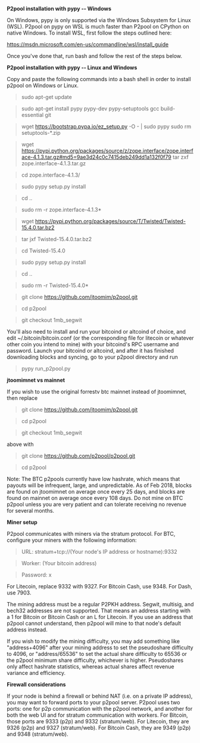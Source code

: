 **P2pool installation with pypy -- Windows**


On Windows, pypy is only supported via the Windows Subsystem for Linux (WSL). P2pool on pypy on WSL is much faster than P2pool on
CPython on native Windows. To install WSL, first follow the steps outlined here:


https://msdn.microsoft.com/en-us/commandline/wsl/install_guide


Once you've done that, run bash and follow the rest of the steps below.


**P2pool installation with pypy -- Linux and Windows**


Copy and paste the following commands into a bash shell in order to install p2pool on Windows or Linux.

>sudo apt-get update

>sudo apt-get install pypy pypy-dev pypy-setuptools gcc build-essential git


>wget https://bootstrap.pypa.io/ez_setup.py -O - | sudo pypy
>sudo rm setuptools-*.zip


>wget https://pypi.python.org/packages/source/z/zope.interface/zope.interface-4.1.3.tar.gz#md5=9ae3d24c0c7415deb249dd1a132f0f79
tar zxf zope.interface-4.1.3.tar.gz

>cd zope.interface-4.1.3/

>sudo pypy setup.py install

>cd ..

>sudo rm -r zope.interface-4.1.3*


>wget https://pypi.python.org/packages/source/T/Twisted/Twisted-15.4.0.tar.bz2

>tar jxf Twisted-15.4.0.tar.bz2

>cd Twisted-15.4.0

>sudo pypy setup.py install

>cd ..

>sudo rm -r Twisted-15.4.0*


>git clone https://github.com/jtoomim/p2pool.git

>cd p2pool

>git checkout 1mb_segwit


You'll also need to install and run your bitcoind or altcoind of choice, and edit ~/.bitcoin/bitcoin.conf (or the corresponding file for litecoin or whatever other coin you intend to mine) with your bitcoind's RPC username and password. Launch your bitcoind or altcoind, and after it has finished downloading blocks and syncing, go to your p2pool directory and run


>pypy run_p2pool.py


**jtoomimnet vs mainnet**


If you wish to use the original forrestv btc mainnet instead of jtoomimnet, then replace


>git clone https://github.com/jtoomim/p2pool.git

>cd p2pool

>git checkout 1mb_segwit


above with


>git clone https://github.com/p2pool/p2pool.git

>cd p2pool


Note: The BTC p2pools currently have low hashrate, which means that payouts will be infrequent, large, and unpredictable. As of Feb 2018, blocks are found on jtoomimnet on average once every 25 days, and blocks are found on mainnet on average once every 108 days. Do not mine on BTC p2pool unless you are very patient and can tolerate receiving no revenue for several months.


**Miner setup**


P2pool communicates with miners via the stratum protocol. For BTC, configure your miners with the following information:


>URL: stratum+tcp://(Your node's IP address or hostname):9332

>Worker: (Your bitcoin address)

>Password: x


For Litecoin, replace 9332 with 9327. For Bitcoin Cash, use 9348. For Dash, use 7903.


The mining address must be a regular P2PKH address. Segwit, multisig, and bech32 addresses are not supported. That means an address starting with a 1 for Bitcoin or Bitcoin Cash or an L for Litecoin. If you use an address that p2pool cannot understand, then p2pool will mine to that node's default address instead.


If you wish to modify the mining difficulty, you may add something like "address+4096" after your mining address to set the pseudoshare difficulty to 4096, or "address/65536" to set the actual share difficulty to 65536 or the p2pool minimum share difficulty, whichever is higher. Pseudoshares only affect hashrate statistics, whereas actual shares affect revenue variance and efficiency.


**Firewall considerations**


If your node is behind a firewall or behind NAT (i.e. on a private IP address), you may want to forward ports to your p2pool server. P2pool uses two ports: one for p2p communication with the p2pool network, and another for both the web UI and for stratum communication with workers. For Bitcoin, those ports are 9333 (p2p) and 9332 (stratum/web). For Litecoin, they are 9326 (p2p) and 9327 (stratum/web). For Bitcoin Cash, they are 9349 (p2p) and 9348 (stratum/web).
